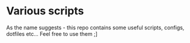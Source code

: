 # Various scripts

As the name suggests - this repo contains some useful scripts, configs, dotfiles etc... Feel free to use them ;]

